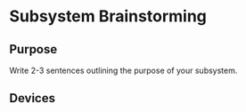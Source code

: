 # Subsystem Brainstorming

## Purpose

Write 2-3 sentences outlining the purpose of your subsystem.

## Devices


